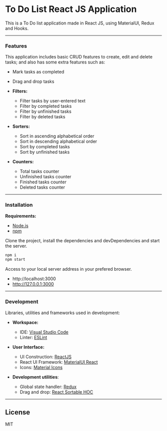 # To Do List React JS Application

This is a To Do list application made in React JS, using MaterialUI, Redux and Hooks.

----------------

### Features

This application includes basic CRUD features to create, edit and delete tasks; and also has some extra features such as:

* Mark tasks as completed
* Drag and drop tasks

* **Filters:**
    - Filter tasks by user-entered text
    - Filter by completed tasks
    - Filter by unfinished tasks
    - Filter by deleted tasks
    
* **Sorters:**
    - Sort in ascending alphabetical order
    - Sort in descending alphabetical order
    - Sort by completed tasks
    - Sort by unfinished tasks

* **Counters:**
    - Total tasks counter
    - Unfinished tasks counter
    - Finished tasks counter
    - Deleted tasks counter

--------------------
### Installation

**Requirements:**
- [Node.js](https://nodejs.org/)
- [npm](https://www.npmjs.com/)

Clone the project, install the dependencies and devDependencies and start the server.

```sh
npm i
npm start
```

Access to your local server address in your prefered browser.

* http://localhost:3000
* http://127.0.0.1:3000

------------

### Development

Libraries, utilities and frameworks used in development:

* **Workspace:**
    *  IDE: [Visual Studio Code](https://code.visualstudio.com/)
    *  Linter: [ESLint](https://eslint.org/)

* **User Interface:**
    * UI Construction: [ReactJS](https://es.reactjs.org/)
    * React UI Framework: [MaterialUI React](https://material-ui.com/)
    * Icons: [Material Icons](https://material-ui.com/es/components/icons/)

* **Development utilities**:
    *  Global state handler: [Redux](https://redux.js.org/)
    *  Drag and drop: [React Sortable HOC](https://github.com/clauderic/react-sortable-hoc)
   

------

License
----

MIT
